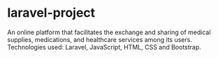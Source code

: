 # laravel-project
An online platform that facilitates the exchange and sharing of medical supplies, medications, and healthcare services among its users. Technologies used:  Laravel, JavaScript, HTML, CSS and Bootstrap.

